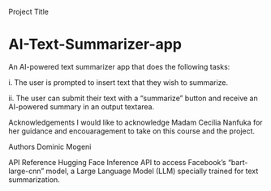 Project Title
# AI-Text-Summarizer-app
An AI-powered text summarizer app that does the following tasks:

i. The user is prompted to insert text that they wish to summarize.

ii. The user can submit their text with a “summarize” button and receive an AI-powered summary in an output textarea.

Acknowledgements
I would like to acknowledge Madam Cecilia Nanfuka for her guidance and encouaragement to take on this course and the project.

Authors
Dominic Mogeni

API Reference
Hugging Face Inference API to access Facebook’s “bart-large-cnn” model, a Large Language Model (LLM) specially trained for text summarization.
